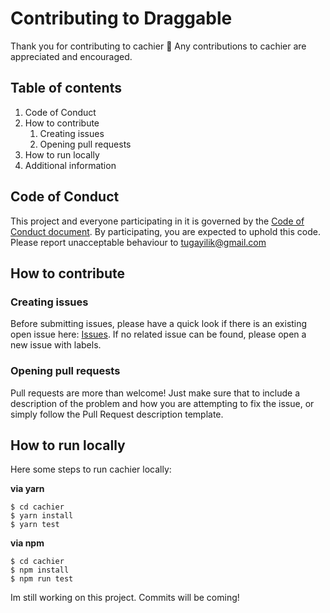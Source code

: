 # Contributing to Draggable

Thank you for contributing to cachier :tada: Any contributions to cachier are
appreciated and encouraged.

## Table of contents

1. Code of Conduct
2. How to contribute
    1. Creating issues
    3. Opening pull requests
4. How to run locally
3. Additional information

## Code of Conduct

This project and everyone participating in it is governed by the [Code of Conduct document](https://github.com/tugayilik/cachier/blob/master/CODE_OF_CONDUCT.md).
By participating, you are expected to uphold this code. Please report unacceptable behaviour to tugayilik@gmail.com

## How to contribute

### Creating issues

Before submitting issues, please have a quick look if there is an existing open issue here: [Issues](https://github.com/tugayilik/cachier/issues). If no related issue can be found,
please open a new issue with labels.

### Opening pull requests

Pull requests are more than welcome! Just make sure that to include a description of the problem and how you are attempting to fix the issue, or
simply follow the Pull Request description template.

## How to run locally

Here some steps to run cachier locally:

**via yarn**

```
$ cd cachier
$ yarn install
$ yarn test
```

**via npm**

```
$ cd cachier
$ npm install
$ npm run test
```

Im still working on this project. Commits will be coming!
